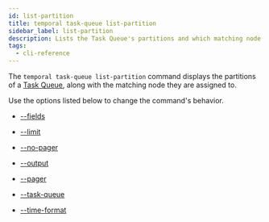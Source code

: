 ```yaml
---
id: list-partition
title: temporal task-queue list-partition
sidebar_label: list-partition
description: Lists the Task Queue's partitions and which matching node they are assigned to.
tags:
  - cli-reference
---
```


The `temporal task-queue list-partition` command displays the partitions of a [Task Queue](/concepts/what-is-a-task-queue), along with the matching node they are assigned to.

Use the options listed below to change the command's behavior.

- [--fields](/cli/cmd-options/fields)

- [--limit](/cli/cmd-options/limit)

- [--no-pager](/cli/cmd-options/no-pager)

- [--output](/cli/cmd-options/output)

- [--pager](/cli/cmd-options/pager)

- [--task-queue](/cli/cmd-options/task-queue)

- [--time-format](/cli/cmd-options/time-format)
